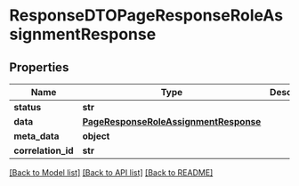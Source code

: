 # ResponseDTOPageResponseRoleAssignmentResponse

## Properties
Name | Type | Description | Notes
------------ | ------------- | ------------- | -------------
**status** | **str** |  | [optional] 
**data** | [**PageResponseRoleAssignmentResponse**](PageResponseRoleAssignmentResponse.md) |  | [optional] 
**meta_data** | **object** |  | [optional] 
**correlation_id** | **str** |  | [optional] 

[[Back to Model list]](../README.md#documentation-for-models) [[Back to API list]](../README.md#documentation-for-api-endpoints) [[Back to README]](../README.md)

